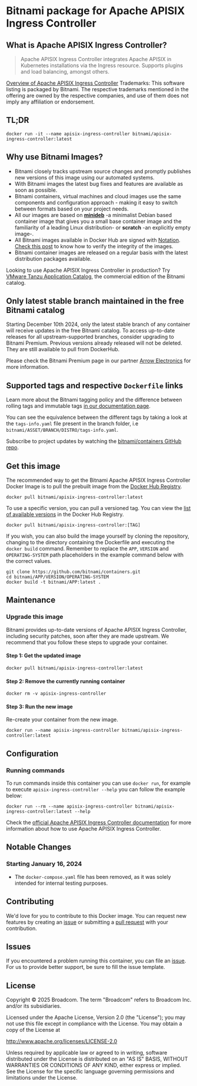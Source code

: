 # Bitnami package for Apache APISIX Ingress Controller

## What is Apache APISIX Ingress Controller?

> Apache APISIX Ingress Controller integrates Apache APISIX in Kubernetes installations via the Ingress resource. Supports plugins and load balancing, amongst others.

[Overview of Apache APISIX Ingress Controller](https://github.com/apache/apisix-ingress-controller)
Trademarks: This software listing is packaged by Bitnami. The respective trademarks mentioned in the offering are owned by the respective companies, and use of them does not imply any affiliation or endorsement.

## TL;DR

```console
docker run -it --name apisix-ingress-controller bitnami/apisix-ingress-controller:latest
```

## Why use Bitnami Images?

* Bitnami closely tracks upstream source changes and promptly publishes new versions of this image using our automated systems.
* With Bitnami images the latest bug fixes and features are available as soon as possible.
* Bitnami containers, virtual machines and cloud images use the same components and configuration approach - making it easy to switch between formats based on your project needs.
* All our images are based on [**minideb**](https://github.com/bitnami/minideb) -a minimalist Debian based container image that gives you a small base container image and the familiarity of a leading Linux distribution- or **scratch** -an explicitly empty image-.
* All Bitnami images available in Docker Hub are signed with [Notation](https://notaryproject.dev/). [Check this post](https://blog.bitnami.com/2024/03/bitnami-packaged-containers-and-helm.html) to know how to verify the integrity of the images.
* Bitnami container images are released on a regular basis with the latest distribution packages available.

Looking to use Apache APISIX Ingress Controller in production? Try [VMware Tanzu Application Catalog](https://bitnami.com/enterprise), the commercial edition of the Bitnami catalog.

## Only latest stable branch maintained in the free Bitnami catalog

Starting December 10th 2024, only the latest stable branch of any container will receive updates in the free Bitnami catalog. To access up-to-date releases for all upstream-supported branches, consider upgrading to Bitnami Premium. Previous versions already released will not be deleted. They are still available to pull from DockerHub.

Please check the Bitnami Premium page in our partner [Arrow Electronics](https://www.arrow.com/globalecs/na/vendors/bitnami?utm_source=GitHub&utm_medium=containers) for more information.

## Supported tags and respective `Dockerfile` links

Learn more about the Bitnami tagging policy and the difference between rolling tags and immutable tags [in our documentation page](https://techdocs.broadcom.com/us/en/vmware-tanzu/application-catalog/tanzu-application-catalog/services/tac-doc/apps-tutorials-understand-rolling-tags-containers-index.html).

You can see the equivalence between the different tags by taking a look at the `tags-info.yaml` file present in the branch folder, i.e `bitnami/ASSET/BRANCH/DISTRO/tags-info.yaml`.

Subscribe to project updates by watching the [bitnami/containers GitHub repo](https://github.com/bitnami/containers).

## Get this image

The recommended way to get the Bitnami Apache APISIX Ingress Controller Docker Image is to pull the prebuilt image from the [Docker Hub Registry](https://hub.docker.com/r/bitnami/apisix-ingress-controller).

```console
docker pull bitnami/apisix-ingress-controller:latest
```

To use a specific version, you can pull a versioned tag. You can view the [list of available versions](https://hub.docker.com/r/bitnami/apisix-ingress-controller/tags/) in the Docker Hub Registry.

```console
docker pull bitnami/apisix-ingress-controller:[TAG]
```

If you wish, you can also build the image yourself by cloning the repository, changing to the directory containing the Dockerfile and executing the `docker build` command. Remember to replace the `APP`, `VERSION` and `OPERATING-SYSTEM` path placeholders in the example command below with the correct values.

```console
git clone https://github.com/bitnami/containers.git
cd bitnami/APP/VERSION/OPERATING-SYSTEM
docker build -t bitnami/APP:latest .
```

## Maintenance

### Upgrade this image

Bitnami provides up-to-date versions of Apache APISIX Ingress Controller, including security patches, soon after they are made upstream. We recommend that you follow these steps to upgrade your container.

#### Step 1: Get the updated image

```console
docker pull bitnami/apisix-ingress-controller:latest
```

#### Step 2: Remove the currently running container

```console
docker rm -v apisix-ingress-controller
```

#### Step 3: Run the new image

Re-create your container from the new image.

```console
docker run --name apisix-ingress-controller bitnami/apisix-ingress-controller:latest
```

## Configuration

### Running commands

To run commands inside this container you can use `docker run`, for example to execute `apisix-ingress-controller --help` you can follow the example below:

```console
docker run --rm --name apisix-ingress-controller bitnami/apisix-ingress-controller:latest --help
```

Check the [official Apache APISIX Ingress Controller documentation](https://github.com/apache/apisix-ingress-controllerdocs/) for more information about how to use Apache APISIX Ingress Controller.

## Notable Changes

### Starting January 16, 2024

* The `docker-compose.yaml` file has been removed, as it was solely intended for internal testing purposes.

## Contributing

We'd love for you to contribute to this Docker image. You can request new features by creating an [issue](https://github.com/bitnami/containers/issues) or submitting a [pull request](https://github.com/bitnami/containers/pulls) with your contribution.

## Issues

If you encountered a problem running this container, you can file an [issue](https://github.com/bitnami/containers/issues/new/choose). For us to provide better support, be sure to fill the issue template.

## License

Copyright &copy; 2025 Broadcom. The term "Broadcom" refers to Broadcom Inc. and/or its subsidiaries.

Licensed under the Apache License, Version 2.0 (the "License");
you may not use this file except in compliance with the License.
You may obtain a copy of the License at

<http://www.apache.org/licenses/LICENSE-2.0>

Unless required by applicable law or agreed to in writing, software
distributed under the License is distributed on an "AS IS" BASIS,
WITHOUT WARRANTIES OR CONDITIONS OF ANY KIND, either express or implied.
See the License for the specific language governing permissions and
limitations under the License.
